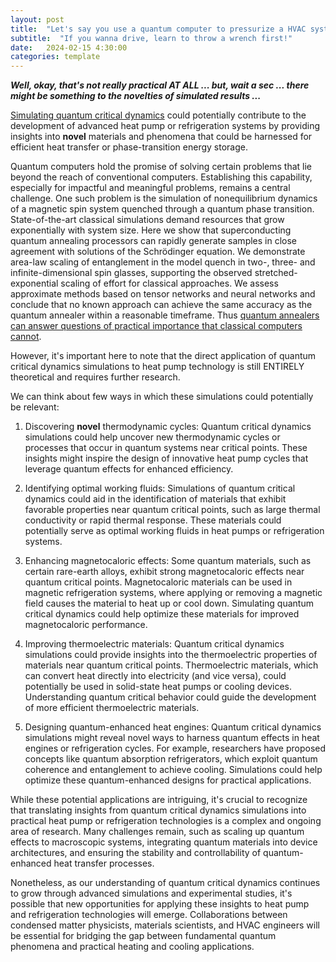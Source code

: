 ```yaml
---
layout: post
title:  "Let's say you use a quantum computer to pressurize a HVAC system"
subtitle:  "If you wanna drive, learn to throw a wrench first!"
date:   2024-02-15 4:30:00
categories: template
---
```



***Well, okay, that's not really practical AT ALL ... but, wait a sec ... there might be something to the novelties of simulated results ...***


[Simulating quantum critical dynamics](https://arxiv.org/abs/2403.00910) could potentially contribute to the development of advanced heat pump or refrigeration systems by providing insights into **novel** materials and phenomena that could be harnessed for efficient heat transfer or phase-transition energy storage. 

Quantum computers hold the promise of solving certain problems that lie beyond the reach of conventional computers. Establishing this capability, especially for impactful and meaningful problems, remains a central challenge. One such problem is the simulation of nonequilibrium dynamics of a magnetic spin system quenched through a quantum phase transition. State-of-the-art classical simulations demand resources that grow exponentially with system size. Here we show that superconducting quantum annealing processors can rapidly generate samples in close agreement with solutions of the Schrödinger equation. We demonstrate area-law scaling of entanglement in the model quench in two-, three- and infinite-dimensional spin glasses, supporting the observed stretched-exponential scaling of effort for classical approaches. We assess approximate methods based on tensor networks and neural networks and conclude that no known approach can achieve the same accuracy as the quantum annealer within a reasonable timeframe. Thus [quantum annealers can answer questions of practical importance that classical computers cannot](https://arxiv.org/abs/2403.00910).

However, it's important here to note that the direct application of quantum critical dynamics simulations to heat pump technology is still ENTIRELY theoretical and requires further research. 

We can think about few ways in which these simulations could potentially be relevant:

1. Discovering **novel** thermodynamic cycles: Quantum critical dynamics simulations could help uncover new thermodynamic cycles or processes that occur in quantum systems near critical points. These insights might inspire the design of innovative heat pump cycles that leverage quantum effects for enhanced efficiency.

2. Identifying optimal working fluids: Simulations of quantum critical dynamics could aid in the identification of materials that exhibit favorable properties near quantum critical points, such as large thermal conductivity or rapid thermal response. These materials could potentially serve as optimal working fluids in heat pumps or refrigeration systems.

3. Enhancing magnetocaloric effects: Some quantum materials, such as certain rare-earth alloys, exhibit strong magnetocaloric effects near quantum critical points. Magnetocaloric materials can be used in magnetic refrigeration systems, where applying or removing a magnetic field causes the material to heat up or cool down. Simulating quantum critical dynamics could help optimize these materials for improved magnetocaloric performance.

4. Improving thermoelectric materials: Quantum critical dynamics simulations could provide insights into the thermoelectric properties of materials near quantum critical points. Thermoelectric materials, which can convert heat directly into electricity (and vice versa), could potentially be used in solid-state heat pumps or cooling devices. Understanding quantum critical behavior could guide the development of more efficient thermoelectric materials.

5. Designing quantum-enhanced heat engines: Quantum critical dynamics simulations might reveal novel ways to harness quantum effects in heat engines or refrigeration cycles. For example, researchers have proposed concepts like quantum absorption refrigerators, which exploit quantum coherence and entanglement to achieve cooling. Simulations could help optimize these quantum-enhanced designs for practical applications.

While these potential applications are intriguing, it's crucial to recognize that translating insights from quantum critical dynamics simulations into practical heat pump or refrigeration technologies is a complex and ongoing area of research. Many challenges remain, such as scaling up quantum effects to macroscopic systems, integrating quantum materials into device architectures, and ensuring the stability and controllability of quantum-enhanced heat transfer processes.

Nonetheless, as our understanding of quantum critical dynamics continues to grow through advanced simulations and experimental studies, it's possible that new opportunities for applying these insights to heat pump and refrigeration technologies will emerge. Collaborations between condensed matter physicists, materials scientists, and HVAC engineers will be essential for bridging the gap between fundamental quantum phenomena and practical heating and cooling applications.